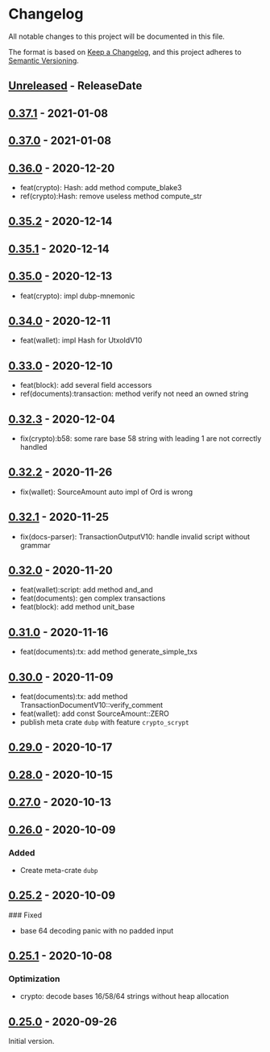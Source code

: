 # Changelog

All notable changes to this project will be documented in this file.

The format is based on [Keep a Changelog](https://keepachangelog.com/en/1.0.0/),
and this project adheres to [Semantic Versioning](https://semver.org/spec/v2.0.0.html).

<!-- next-header -->

## [Unreleased] - ReleaseDate

## [0.37.1] - 2021-01-08

## [0.37.0] - 2021-01-08

## [0.36.0] - 2020-12-20

- feat(crypto): Hash: add method compute_blake3
- ref(crypto):Hash: remove useless method compute_str

## [0.35.2] - 2020-12-14

## [0.35.1] - 2020-12-14

## [0.35.0] - 2020-12-13

- feat(crypto): impl dubp-mnemonic

## [0.34.0] - 2020-12-11

- feat(wallet): impl Hash for UtxoIdV10

## [0.33.0] - 2020-12-10

- feat(block): add several field accessors
- ref(documents):transaction: method verify not need an owned string

## [0.32.3] - 2020-12-04

- fix(crypto):b58: some rare base 58 string with leading 1 are not correctly handled

## [0.32.2] - 2020-11-26

- fix(wallet): SourceAmount auto impl of Ord is wrong

## [0.32.1] - 2020-11-25

- fix(docs-parser): TransactionOutputV10: handle invalid script without grammar

## [0.32.0] - 2020-11-20

- feat(wallet):script: add method and_and
- feat(documents): gen complex transactions
- feat(block): add method unit_base

## [0.31.0] - 2020-11-16

- feat(documents):tx: add method generate_simple_txs

## [0.30.0] - 2020-11-09

- feat(documents):tx: add method TransactionDocumentV10::verify_comment
- feat(wallet): add const SourceAmount::ZERO
- publish meta crate `dubp` with feature `crypto_scrypt`

## [0.29.0] - 2020-10-17

## [0.28.0] - 2020-10-15

## [0.27.0] - 2020-10-13

## [0.26.0] - 2020-10-09

### Added

- Create meta-crate `dubp`

## [0.25.2] - 2020-10-09

### Fixed

- base 64 decoding panic with no padded input

## [0.25.1] - 2020-10-08

### Optimization

- crypto: decode bases 16/58/64 strings without heap allocation

## [0.25.0] - 2020-09-26

Initial version.

<!-- next-url -->
[Unreleased]: https://git.duniter.org/libs/dubp-rs-libs/compare/v0.37.1...HEAD
[0.37.1]: https://git.duniter.org/libs/dubp-rs-libs/compare/v0.37.0...v0.37.1
[0.37.0]: https://git.duniter.org/libs/dubp-rs-libs/compare/v0.36.0...v0.37.0
[0.36.0]: https://git.duniter.org/libs/dubp-rs-libs/compare/v0.35.2...v0.36.0
[0.35.2]: https://git.duniter.org/libs/dubp-rs-libs/compare/v0.35.1...v0.35.2
[0.35.1]: https://git.duniter.org/libs/dubp-rs-libs/compare/v0.35.0...v0.35.1
[0.35.0]: https://git.duniter.org/libs/dubp-rs-libs/compare/v0.34.0...v0.35.0
[0.34.0]: https://git.duniter.org/libs/dubp-rs-libs/compare/v0.33.0...v0.34.0
[0.33.0]: https://git.duniter.org/libs/dubp-rs-libs/compare/v0.32.3...v0.33.0
[0.32.3]: https://git.duniter.org/libs/dubp-rs-libs/compare/v0.32.2...v0.32.3
[0.32.2]: https://git.duniter.org/libs/dubp-rs-libs/compare/v0.32.1...v0.32.2
[0.32.1]: https://git.duniter.org/libs/dubp-rs-libs/compare/v0.32.0...v0.32.1
[0.32.0]: https://git.duniter.org/libs/dubp-rs-libs/compare/v0.31.0...v0.32.0
[0.31.0]: https://git.duniter.org/libs/dubp-rs-libs/compare/v0.30.0...v0.31.0
[0.30.0]: https://git.duniter.org/libs/dubp-rs-libs/compare/v0.29.0...v0.30.0
[0.29.0]: https://git.duniter.org/libs/dubp-rs-libs/compare/v0.28.0...v0.29.0
[0.28.0]: https://git.duniter.org/libs/dubp-rs-libs/compare/v0.27.0...v0.28.0
[0.27.0]: https://git.duniter.org/libs/dubp-rs-libs/compare/v0.26.0...v0.27.0
[0.26.0]: https://git.duniter.org/libs/dup-rs-libs/compare/v0.25.2...v0.26.0
[0.25.2]: https://git.duniter.org/libs/dubp-rs-libs/compare/v0.25.1...v0.25.2
[0.25.1]: https://git.duniter.org/libs/dubp-rs-libs/compare/v0.25.0...v0.25.1
[0.25.0]: https://git.duniter.org/libs/dubp-rs-libs/compare/v0.24.0...v0.25.0
